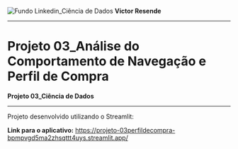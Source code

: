 ![Fundo Linkedin_Ciência de Dados](https://github.com/user-attachments/assets/0aa9ee1f-9131-4f88-9f25-73b532d9b2f0)
**Victor Resende**
_______________
# Projeto 03_Análise do Comportamento de Navegação e Perfil de Compra
**Projeto 03_Ciência de Dados**
_______________
Projeto desenvolvido utilizando o Streamlit:

**Link para o aplicativo:**
https://projeto-03perfildecompra-bpmpvgd5ma2zhsqttt4uys.streamlit.app/




